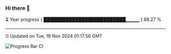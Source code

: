 ### Hi there 👋

⏳ Year progress { ██████████████████████████▁▁▁▁ } 88.27 %

---

⏰ Updated on Tue, 19 Nov 2024 01:17:56 GMT

![Progress Bar CI](https://github.com/JuvenileQ/Progress-Bar-CI/workflows/main/badge.svg)
